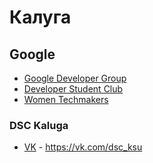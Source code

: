 # Калуга

## Google
- [Google Developer Group](../Google/gdg.md)
- [Developer Student Club](../Google/dsc.md)
- [Women Techmakers](../Google/wtm.md)
### DSC Kaluga
- [VK](https://vk.com/dsc_ksu) - https://vk.com/dsc_ksu
